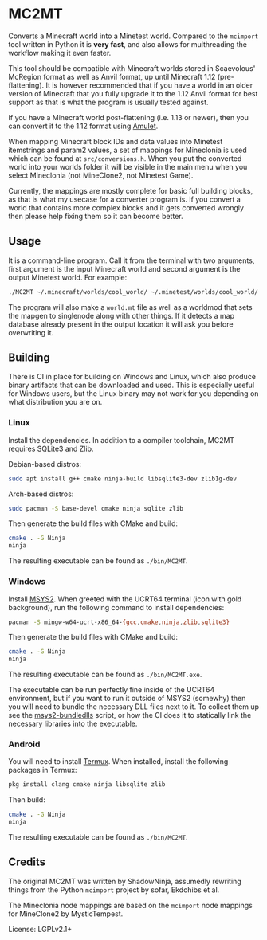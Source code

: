 # MC2MT
Converts a Minecraft world into a Minetest world. Compared to the `mcimport` tool written in Python it is **very fast**, and also allows for multhreading the workflow making it even faster.

This tool should be compatible with Minecraft worlds stored in Scaevolous' McRegion format as well as Anvil format, up until Minecraft 1.12 (pre-flattening). It is however recommended that if you have a world in an older version of Minecraft that you fully upgrade it to the 1.12 Anvil format for best support as that is what the program is usually tested against.

If you have a Minecraft world post-flattening (i.e. 1.13 or newer), then you can convert it to the 1.12 format using [Amulet](https://www.amuletmc.com/).

When mapping Minecraft block IDs and data values into Minetest itemstrings and param2 values, a set of mappings for Mineclonia is used which can be found at `src/conversions.h`. When you put the converted world into your worlds folder it will be visible in the main menu when you select Mineclonia (not MineClone2, not Minetest Game).

Currently, the mappings are mostly complete for basic full building blocks, as that is what my usecase for a converter program is. If you convert a world that contains more complex blocks and it gets converted wrongly then please help fixing them so it can become better.

## Usage
It is a command-line program. Call it from the terminal with two arguments, first argument is the input Minecraft world and second argument is the output Minetest world. For example:

```bash
./MC2MT ~/.minecraft/worlds/cool_world/ ~/.minetest/worlds/cool_world/
```

The program will also make a `world.mt` file as well as a worldmod that sets the mapgen to singlenode along with other things. If it detects a map database already present in the output location it will ask you before overwriting it.

## Building
There is CI in place for building on Windows and Linux, which also produce binary artifacts that can be downloaded and used. This is especially useful for Windows users, but the Linux binary may not work for you depending on what distribution you are on.

### Linux
Install the dependencies. In addition to a compiler toolchain, MC2MT requires SQLite3 and Zlib.

Debian-based distros:

```bash
sudo apt install g++ cmake ninja-build libsqlite3-dev zlib1g-dev
```

Arch-based distros:

```bash
sudo pacman -S base-devel cmake ninja sqlite zlib
```

Then generate the build files with CMake and build:

```bash
cmake . -G Ninja
ninja
```

The resulting executable can be found as `./bin/MC2MT`.

### Windows
Install [MSYS2](https://www.msys2.org/). When greeted with the UCRT64 terminal (icon with gold background), run the following command to install dependencies:

```bash
pacman -S mingw-w64-ucrt-x86_64-{gcc,cmake,ninja,zlib,sqlite3}
```

Then generate the build files with CMake and build:

```bash
cmake . -G Ninja
ninja
```

The resulting executable can be found as `./bin/MC2MT.exe`.

The executable can be run perfectly fine inside of the UCRT64 environment, but if you want to run it outside of MSYS2 (somewhy) then you will need to bundle the necessary DLL files next to it. To collect them up see the [msys2-bundledlls](https://github.com/rollerozxa/msys2-bundledlls) script, or how the CI does it to statically link the necessary libraries into the executable.

### Android
You will need to install [Termux](https://termux.dev/). When installed, install the following packages in Termux:

```bash
pkg install clang cmake ninja libsqlite zlib
```

Then build:

```bash
cmake . -G Ninja
ninja
```

The resulting executable can be found as `./bin/MC2MT`.

## Credits
The original MC2MT was written by ShadowNinja, assumedly rewriting things from the Python `mcimport` project by sofar, Ekdohibs et al.

The Mineclonia node mappings are based on the `mcimport` node mappings for MineClone2 by MysticTempest.

License: LGPLv2.1+

